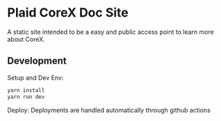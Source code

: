 # Plaid CoreX Doc Site
A static site intended to be a easy and public access point to learn more about CoreX.

## Development 
Setup and Dev Env:
```bash
yarn install 
yarn run dev
``` 

Deploy:
Deployments are handled automatically through github actions 
